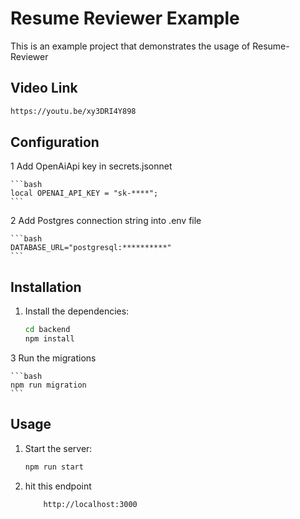 # Resume Reviewer Example

This is an example project that demonstrates the usage of Resume-Reviewer

## Video Link

```bash
https://youtu.be/xy3DRI4Y898
```

## Configuration

1 Add OpenAiApi key in secrets.jsonnet

    ```bash
    local OPENAI_API_KEY = "sk-****";
    ```

2 Add Postgres connection string into .env file

    ```bash
    DATABASE_URL="postgresql:**********"
    ```

## Installation

1. Install the dependencies:

   ```bash
   cd backend
   npm install
   ```

3 Run the migrations

    ```bash
    npm run migration
    ```

## Usage

1. Start the server:

   ```bash
   npm run start
   ```

2. hit this endpoint

   ```bash
       http://localhost:3000
   ```
